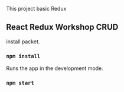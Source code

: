 This project basic Redux

## React Redux Workshop CRUD

install packet.<br>

### `npm install`

Runs the app in the development mode.<br>

### `npm start`

